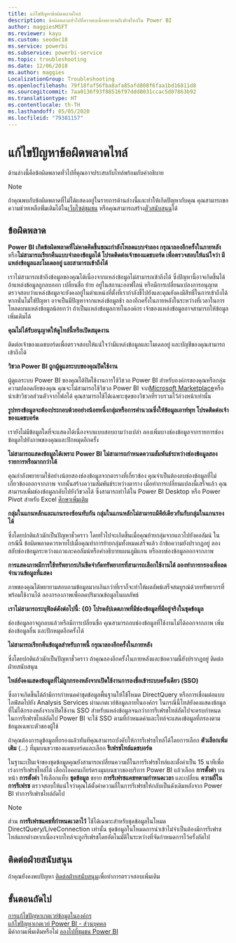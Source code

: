 ```yaml
---
title: แก้ไขปัญหาข้อผิดพลาดไทล์
description: ข้อผิดพลาดทั่วไปที่อาจพบเมื่อพยายามรีเฟรชไทล์ใน Power BI
author: maggiesMSFT
ms.reviewer: kayu
ms.custom: seodec18
ms.service: powerbi
ms.subservice: powerbi-service
ms.topic: troubleshooting
ms.date: 12/06/2018
ms.author: maggies
LocalizationGroup: Troubleshooting
ms.openlocfilehash: 79f18faf56fba8afa85afd808f6faa1bd16811d8
ms.sourcegitcommit: 7aa0136f93f88516f97ddd8031ccac5d07863b92
ms.translationtype: HT
ms.contentlocale: th-TH
ms.lasthandoff: 05/05/2020
ms.locfileid: "79381157"
---
```

# <a name="troubleshooting-tile-errors"></a>แก้ไขปัญหาข้อผิดพลาดไทล์
ด้านล่างนี้คือข้อผิดพลาดทั่วไปที่คุณอาจประสบกับไทล์พร้อมกับคำอธิบาย

> [!NOTE]
> ถ้าคุณพบกับข้อผิดพลาดที่ไม่ได้แสดงอยู่ในรายการด้านล่างนี้และทำให้เกิดปัญหากับคุณ คุณสามารถขอความช่วยเหลือพิ่่มเติมได้ใน[เว็บไซต์ชุมชน](https://community.powerbi.com/) หรือคุณสามารถสร้าง[ตั๋วสนับสนุน](https://powerbi.microsoft.com/support/)ได้
> 
> 

## <a name="errors"></a>ข้อผิดพลาด
**Power BI เกิดข้อผิดพลาดที่ไม่คาดคิดขึ้นขณะกำลังโหลดแบบจำลอง กรุณาลองอีกครั้งในภายหลัง**
หรือ**ไม่สามารถเรียกคืนแบบจำลองข้อมูลได้ โปรดติดต่อเจ้าของแดชบอร์ด เพื่อตรวจสอบให้แน่ใจว่า มีแหล่งข้อมูลและโมเดลอยู่ และสามารถเข้าถึงได้**

เราไม่สามารถเข้าถึงข้อมูลของคุณได้เนื่องจากแหล่งข้อมูลไม่สามารถเข้าถึงได้ ซึ่งปัญหานี้อาจเกิดขึ้นได้ถ้าแหล่งข้อมูลถูกลบออก เปลี่ยนชื่อ ย้าย อยู่ในสถานะออฟไลน์ หรือมีการเปลี่ยนแปลงการอนุญาต ตรวจสอบว่าแหล่งข้อมูลจะยังคงอยู่ในตำแหน่งที่ตั้งที่เรากำลังชี้ไปยังและคุณยังคงมีสิทธิ์ในการเข้าถึงได้ หากนั่นไม่ใช่ปัญหา อาจเป็นมีปัญหาจากแหล่งข้อมูลช้า ลองอีกครั้งในภายหลังในระหว่างที่เวลาในการโหลดบนแหล่งข้อมูลน้อยกว่า ถ้าเป็นแหล่งข้อมูลภายในองค์กร เจ้าของแหล่งข้อมูลอาจสามารถให้ข้อมูลเพิ่มเติมได้

**คุณไม่ได้รับอนุญาตให้ดูไทล์นี้หรือเปิดสมุดงาน**

ติดต่อเจ้าของแดชบอร์ดเพื่อตรวจสอบให้แน่ใจว่ามีแหล่งข้อมูลและโมเดลอยู่ และบัญชีของคุณสามารถเข้าถึงได้

**วิชวล Power BI ถูกผู้ดูแลระบบของคุณปิดใช้งาน**

ผู้ดูแลระบบ Power BI ของคุณได้ปิดใช้งานการใช้วิชวล Power BI สำหรับองค์กรของคุณหรือกลุ่มความปลอดภัยของคุณ
คุณจะไม่สามารถใช้วิชวล Power BI จาก[Microsoft Marketplace](https://appsource.microsoft.com/marketplace/apps?page=1&product=power-bi-visuals)หรือนำเข้าวิชวลส่วนตัวจากไฟลได้ คุณสามารถใช้ได้เฉพาะชุดของวิชวลที่รวบรวมไว้ล่วงหน้าเท่านั้น


**รูปทรงข้อมูลจะต้องประกอบด้วยอย่างน้อยหนึ่งกลุ่มหรือการคำนวณซึ่งให้ข้อมูลเอาท์พุท โปรดติดต่อเจ้าของแดชบอร์ด**

เรายังไม่มีข้อมูลใดที่จะแสดงได้เนื่องจากแบบสอบถามว่างเปล่า ลองเพิ่มบางช่องข้อมูลจากรายการช่องข้อมูลไปยังภาพของคุณและปักหมุดอีกครั้ง

**ไม่สามารถแสดงข้อมูลได้เพราะ Power BI ไม่สามารถกำหนดความสัมพันธ์ระหว่างช่องข้อมูลสองรายการหรือมากกว่าได้**

คุณกำลังพยายามใช้อย่างน้อยสองช่องข้อมูลจากตารางที่เกี่ยวข้อง คุณจำเป็นต้องลบช่องข้อมูลที่ไม่เกี่ยวข้องออกจากภาพ จากนั้นสร้างความสัมพันธ์ระหว่างตาราง เมื่อทำการเปลี่ยนแปลงนี้เสร็จแล้ว คุณสามารถเพิ่มช่องข้อมูลกลับไปยังวิชวลได้ ซึ่งสามารถทำได้ใน Power BI Desktop หรือ Power Pivot สำหรับ Excel [ศึกษาเพิ่มเติม](desktop-create-and-manage-relationships.md)

**กลุ่มในแกนหลักและแกนรองซ้อนทับกัน กลุ่มในแกนหลักไม่สามารถมีคีย์เดียวกันกับกลุ่มในแกนรองได้**

ซึ่งโดยปกติแล้วมักเป็นปัญหาชั่วคราว โดยทั่วไปจะเกิดขึ้นเมื่อคุณย้ายกลุ่มจากแถวไปยังคอลัมน์ ในกรณีนี้ ข้อผิดพลาดควรหายไปเมื่อคุณทำการย้ายกลุ่มทั้งหมดเสร็จแล้ว ถ้าข้อความยังปรากฏอยู่ ลองสลับช่องข้อมูลระหว่างแถวและคอลัมน์หรือคำอธิบายแผนภูมิแกน หรือลบช่องข้อมูลออกจากภาพ  

**การแสดงภาพมีการใช้ทรัพยากรเกินขีดจำกัดทรัพยากรที่สามารถเลือกใช้งานได้ ลองทำการกรองเพื่อลดจำนวนข้อมูลที่แสดง**

ภาพของคุณได้พยายามสอบถามข้อมูลมากเกินกว่าที่เราก็จะทำให้ผลลัพธ์เสร็จสมบูรณ์ด้วยทรัพยากรที่พร้อมใช้งานได้ ลองกรองภาพเพื่อลดปริมาณข้อมูลในผลลัพธ์

**เราไม่สามารถระบุฟิลด์ดังต่อไปนี้: {0} โปรดอัปเดตภาพที่มีช่องข้อมูลที่มีอยู่จริงในชุดข้อมูล**

ช่องข้อมูลอาจถูกลบแล้วหรือมีการเปลี่ยนชื่อ คุณสามารถลบช่องข้อมูลที่ใช้งานไม่ได้ออกจากภาพ เพิ่มช่องข้อมูลอื่น และปักหมุดอีกครั้งได้

**ไม่สามารถเรียกคืนข้อมูลสำหรับภาพนี้ กรุณาลองอีกครั้งในภายหลัง**

ซึ่งโดยปกติแล้วมักเป็นปัญหาชั่วคราว ถ้าคุณลองอีกครั้งในภายหลังและข้อความนี้ยังปรากฏอยู่ ติดต่อฝ่ายสนับสนุน

**ไทล์ยังคงแสดงข้อมูลที่ไม่ถูกกรองหลังจากเปิดใช้งานการลงชื่อเข้าระบบครั้งเดียว (SSO)**

ซึ่งอาจเกิดขึ้นได้ถ้ามีการกำหนดค่าชุดข้อมูลพื้นฐานให้ใช้โหมด DirectQuery หรือการเชื่อมต่อแบบไลฟ์สดไปยัง Analysis Services ผ่านเกตเวย์ข้อมูลภายในองค์กร ในกรณีนี้ไทล์ยังคงแสดงข้อมูลที่ไม่ได้กรองหลังจากเปิดใช้งาน SSO สำหรับแหล่งข้อมูลจนกว่าการรีเฟรชไทล์ถัดไปจะครบกำหนด ในการรีเฟรชไทล์ถัดไป Power BI จะใช้ SSO ตามที่กำหนดค่าและไทล์จะแสดงข้อมูลที่กรองตามข้อมูลเฉพาะตัวของผู้ใช้ 

ถ้าคุณต้องการดูข้อมูลที่กรองแล้วทันทีคุณสามารถบังคับให้การรีเฟรชไทล์ได้โดยการเลือก **ตัวเลือกเพิ่มเติม** (...) ที่มุมบนขวาของแดชบอร์ดและเลือก **รีเฟรชไทล์แดชบอร์ด**

ในฐานะเป็นเจ้าของชุดข้อมูลคุณยังสามารถเปลี่ยนความถี่ในการรีเฟรชไทล์และตั้งค่าเป็น 15 นาทีเพื่อเร่งการรีเฟรชไทล์ได้ เลือกไอคอนเกียร์ตรงมุมบนขวาของบริการ Power BI แล้วเลือก **การตั้งค่า** บนหน้า **การตั้งค่า** ให้เลือกแท็บ **ชุดข้อมูล** ขยาย **การรีเฟรชแคชทตามกำหนดเวลา**  และเปลี่ยน **ความถี่ในการรีเฟรช** ตรวจสอบให้แน่ใจว่าคุณได้ตั้งค่าความถี่ในการรีเฟรชให้กลับเป็นดังเดิมหลังจาก Power BI ทำการรีเฟรชไทล์ถัดไป

> [!NOTE]
> ส่วน **การรีเฟรชแคชที่กำหนดเวลาไว้**  ใช้ได้เฉพาะสำหรับชุดข้อมูลในโหมด DirectQuery/LiveConnection เท่านั้น ชุดข้อมูลในโหมดการนำเข้าไม่จำเป็นต้องมีการรีเฟรชไทล์แยกต่างหากเนื่องจากไทล์จะถูกรีเฟรชโดยอัตโนมัติในระหว่างที่จัดกำหนดการไว้ครั้งถัดไป

## <a name="contact-support"></a>ติดต่อฝ่ายสนับสนุน
ถ้าคุณยังคงพบปัญหา [ติดต่อฝ่ายสนับสนุน](https://support.powerbi.com)เพื่อทำการตรวจสอบเพิ่มเติม

## <a name="next-steps"></a>ขั้นตอนถัดไป
[การแก้ไขปัญหาเกตเวย์ข้อมูลในองค์กร](service-gateway-onprem-tshoot.md)  
[แก้ไขปัญหาเกตเวย์ Power BI - ส่วนบุคคล](service-admin-troubleshooting-power-bi-personal-gateway.md)  
มีคำถามเพิ่มเติมหรือไม่ [ลองไปที่ชุมชน Power BI](https://community.powerbi.com/)

